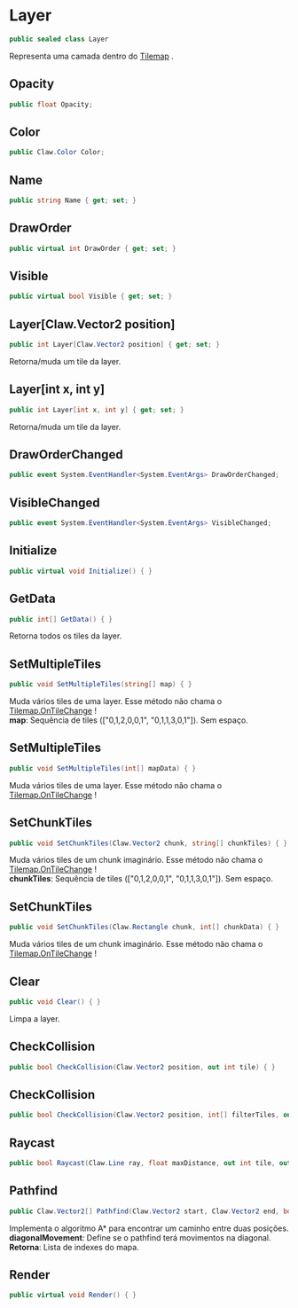 # Layer
```csharp
public sealed class Layer
```
Representa uma camada dentro do [Tilemap](/API/Claw/Tilemap.md#Tilemap) .<br />
## Opacity
```csharp
public float Opacity;
```
## Color
```csharp
public Claw.Color Color;
```
## Name
```csharp
public string Name { get; set; } 
```
## DrawOrder
```csharp
public virtual int DrawOrder { get; set; } 
```
## Visible
```csharp
public virtual bool Visible { get; set; } 
```
## Layer[Claw.Vector2 position]
```csharp
public int Layer[Claw.Vector2 position] { get; set; } 
```
Retorna/muda um tile da layer.<br />
## Layer[int x, int y]
```csharp
public int Layer[int x, int y] { get; set; } 
```
Retorna/muda um tile da layer.<br />
## DrawOrderChanged
```csharp
public event System.EventHandler<System.EventArgs> DrawOrderChanged;
```
## VisibleChanged
```csharp
public event System.EventHandler<System.EventArgs> VisibleChanged;
```
## Initialize
```csharp
public virtual void Initialize() { }
```
## GetData
```csharp
public int[] GetData() { }
```
Retorna todos os tiles da layer.<br />
## SetMultipleTiles
```csharp
public void SetMultipleTiles(string[] map) { }
```
Muda vários tiles de uma layer. Esse método não chama o [Tilemap.OnTileChange](/API/Claw/Tilemap.md#OnTileChange) !<br />
**map**: Sequência de tiles (["0,1,2,0,0,1", "0,1,1,3,0,1"]). Sem espaço.<br />
## SetMultipleTiles
```csharp
public void SetMultipleTiles(int[] mapData) { }
```
Muda vários tiles de uma layer. Esse método não chama o [Tilemap.OnTileChange](/API/Claw/Tilemap.md#OnTileChange) !<br />
## SetChunkTiles
```csharp
public void SetChunkTiles(Claw.Vector2 chunk, string[] chunkTiles) { }
```
Muda vários tiles de um chunk imaginário. Esse método não chama o [Tilemap.OnTileChange](/API/Claw/Tilemap.md#OnTileChange) !<br />
**chunkTiles**: Sequência de tiles (["0,1,2,0,0,1", "0,1,1,3,0,1"]). Sem espaço.<br />
## SetChunkTiles
```csharp
public void SetChunkTiles(Claw.Rectangle chunk, int[] chunkData) { }
```
Muda vários tiles de um chunk imaginário. Esse método não chama o [Tilemap.OnTileChange](/API/Claw/Tilemap.md#OnTileChange) !<br />
## Clear
```csharp
public void Clear() { }
```
Limpa a layer.<br />
## CheckCollision
```csharp
public bool CheckCollision(Claw.Vector2 position, out int tile) { }
```
## CheckCollision
```csharp
public bool CheckCollision(Claw.Vector2 position, int[] filterTiles, out int tile) { }
```
## Raycast
```csharp
public bool Raycast(Claw.Line ray, float maxDistance, out int tile, out Vector2? hitPoint, out Claw.Vector2 tileIndex) { }
```
## Pathfind
```csharp
public Claw.Vector2[] Pathfind(Claw.Vector2 start, Claw.Vector2 end, bool diagonalMovement) { }
```
Implementa o algoritmo A* para encontrar um caminho entre duas posições.<br />
**diagonalMovement**: Define se o pathfind terá movimentos na diagonal.<br />
**Retorna**: Lista de indexes do mapa.<br />
## Render
```csharp
public virtual void Render() { }
```
